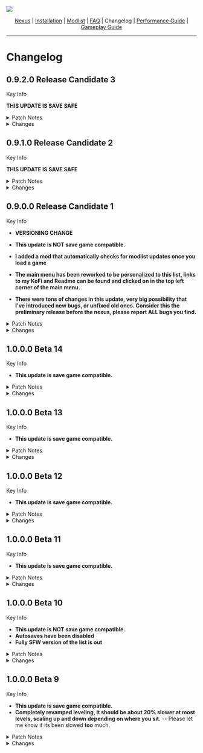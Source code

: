 ![](https://raw.githubusercontent.com/TwistedModding/TwistedModdingLists/refs/heads/main/Twisted%20Skyrim%20Logo%20(1).webp)

<p align="center">
  <a href="https://www.nexusmods.com/skyrimspecialedition/mods/87820](https://www.nexusmods.com/skyrimspecialedition/mods/132034">Nexus</a> |
  <a href="https://github.com/TwistedModding/TwistedModdingLists/blob/main/README.md">Installation</a> |
  <a href="https://loadorderlibrary.com/lists/twisted-skyrim">Modlist</a> |
  <a href="https://github.com/TwistedModding/TwistedModdingLists/blob/main/FAQ.md">FAQ</a> |
  Changelog |
  <a href="https://github.com/TwistedModding/TwistedModdingLists/blob/main/Performance%20Guide.md">Performance Guide</a> |
  <a href="https://github.com/TwistedModding/TwistedModdingLists/blob/main/GAMEPLAY%20GUIDE.md">Gameplay Guide</a>
</p>

---

# Changelog

## 0.9.2.0 Release Candidate 3

Key Info

**THIS UPDATE IS SAVE SAFE**
 
<Details>
<summary>Patch Notes</summary>

### Bug Fixes
- Purple textures outside markarth
- Landscape seam outside markarth
- NPCs not dodging
- incorrect textures on iron/steel
- Fixed a crash outside of Markarth

</Details>
<Details>
<summary>Changes</summary>

### Changed
- custom mesh patch for riftens well, (HFs, alt riften well, and water in wells)

### Updated
- a few things i was too lazy to type here

### Added
- a few things i was too lazy to type here

### Removed
- 

</Details>

## 0.9.1.0 Release Candidate 2

Key Info

**THIS UPDATE IS SAVE SAFE**
 
<Details>
<summary>Patch Notes</summary>

### Bug Fixes
- Save reload bug
- Purple textures outside markarth
- Landscape seam outside markarth
- NPCs not dodging
- incorrect textures on iron/steel

</Details>
<Details>
<summary>Changes</summary>

### Changed
- custom mesh patch for riftens well, (HFs, alt riften well, and water in wells)

### Updated
- Dynamic sprint stop
- Improved Camera
- A few other mods I was too lazy to add

### Added
- snozz broken fang cave and its patches
- A few other mods I was too lazy to add
- [Complex Armory](https://www.nexusmods.com/skyrimspecialedition/mods/129231) (this makes some metallic armors look really fucking good, go endorse that mod fr)

### Removed
- Safe saving thing that was apparently causing some mods to tweak

</Details>

## 0.9.0.0 Release Candidate 1

Key Info

 - **VERSIONING CHANGE** 

 - **This update is NOT save game compatible.**
 - **I added a mod that automatically checks for modlist updates once you load a game**
 - **The main menu has been reworked to be personalized to this list, links to my KoFi and Readme can be found and clicked on in the top left corner of the main menu.**
 - **There were tons of changes in this update, very big possibility that I've introduced new bugs, or unfixed old ones. Consider this the preliminary release before the nexus, please report ALL bugs you find.**
 
<Details>
<summary>Patch Notes</summary>

### Bug Fixes
- TONS of consistency issues that were missed on the first pass of CR for beta 1
- TONS of lighting fixes in a bunch of locations - Atmosphere should look much more consistent throughout the world, especially interiors.
- Landscape mismatching issue outside of Helgen
- More black face bugs, hopefully the last of them
- Lots of water records were improperly overwritten, this is now fixed (basically means water should match everywhere now, and lod seam should be less visible)

</Details>
<Details>
<summary>Changes</summary>

### Changed
- More conflict resolution
- Dodging animations, unfortunatly it has the side effect of a sussy first person dodge. I think technically it gives you the i-frame still, but you won't go anywhere. I suggest just not dodging 
in first person.
- Stamina Consumption for dodging now works as intended (before there was no stamina consumption and very over powered due to that.)
- Rebuilt LODs
- Rebuilt grass cache
- LOD quality *significantly* increased, there should be very little pop-in.

### Updated
- NPC Spell Variance - Mysticism
- Lux - Patch Hub
- Extended Guard Dialogue
- Redoran Reverie - A Dunmer Furniture Replacer
- Utenlands Nordic Tents - Replacer and Campfire Addon
- Northern Scenery - Whiterun's Tundra
- Jump Slide Fix OAR
- SkyParkour - A SkyClimb Addon - 360 and Hold to Climb
- Ostim Standalone Sound Overhaul
- Dunmer Dreams - A Dark Elf Bed Replacer
- NPC Spell Variance - Natura
- Collision Dialogue Overhaul
- Xelzaz - Custom Fully Voiced Argonian Telvanni Follower
- Unofficial Skyrim Modder's Patch - USMP SE
- Smart NPC Potions - Enemies Use Potions and Poisons
- Nordic Stonewalls
- SD's Seamless Sneak Transition and Idles OAR
- Improved Camera v2
- Deep Slumber
- HFs - Diverse Inkwell and Quill
- NPC Spell Variance - Spell Variety AI
- Better Atronach Forge Offering Box - No More Dwemer Dresser - High Polygon Summoning Circle
- Katana
- Katana Visual Replacer
- A ton of other stuff I probably forgot

### Added
- Modlist Update Checker
- NPC Spell Variance - Darenii AIO
- Redoran Reverie - A Dunmer Bed Replacer
- SD's Seamless Sneak Transition and Idles OAR
- Glorious Giant Clutter and Fixes
- No More Blinding Fog - SSE Port
- High Gate Ruins Puzzle Reset Fix
- College of Winterhold Quest Start Fixes
- King Olaf's Fire Festival Not Ending Fix
- Magic Student (WIChangeLocation04) Quest Fix
- Neloth's Experimental Subject Quest (DLC2TTR4a) Fix
- Ultimate Optimized Scripts Compilation
- Scripts Carefully Reworked Optimized and Tactfully Enhanced (SCROTE) - Simply Optimized Scripts AIO
- Dynamic Armor Variants
- Helmet Toggle 2
- Immersive Equipping Animations
- The Haunting Harmonies of Hjaalmarch
- HF - Ruined Bookcase
- HF - Wagon Wheel
- The curators Companion
- LOTD CC Patches
- BURP - Spell tomes + patches
- A ton of other stuff I probably forgot

### Removed
- some wskeever mod that i forgot the name of, but is replaced with by something else i also forgot the name of...

</Details>

## 1.0.0.0 Beta 14

Key Info

 - **This update is save game compatible.**
 
<Details>
<summary>Patch Notes</summary>

### Bug Fixes
- Some black face bugs
- Fixed broken occlusion plane in solitude 

</Details>
<Details>
<summary>Changes</summary>

### Changed
- A good amount of missed conflict resolution is now solved.

### Updated
- BFCO Pickaxe moveset
- Better Atronach Forge Offering Box - No More Dwemer Dresser
- SPID - NFF - Add Ignore Token to CustomAI Followers

### Added
- eFPS - Falkreath Wilderness hotfix
- Better Atronach Forge Offering Box - No More Dwemer Dresser
- Nature of the Wild Lands - Rock Retexture
- NPC Spell Variance - BloodMoon
- NPC Spell Variance - Natura
- NPC Spell Variance - Mysticism
- Northern God Armor SE
- Northern God armor HIMBO refit
- Northern God Armor SMP - CBBE 3BA

### Removed
- 

</Details>

## 1.0.0.0 Beta 13

Key Info

 - **This update is save game compatible.**
 
<Details>
<summary>Patch Notes</summary>

### Bug Fixes
- OBody morphs being messed up.

</Details>
<Details>
<summary>Changes</summary>

### Changed
- 

### Updated
- 

### Added
- Bedroll Alternative
- Smart Training NG

### Removed
- 

</Details>

## 1.0.0.0 Beta 12

Key Info

 - **This update is save game compatible.**
 
<Details>
<summary>Patch Notes</summary>

### Bug Fixes
- ORomance not working due to missing dependency. 

</Details>
<Details>
<summary>Changes</summary>

### Changed
- Bestiary key change to F9 from K to avoid conflict with ORomance

### Updated
- Photomode
- Smart NPC potions
- SkyValor - Modded Spells Patch
- Fortified ramp to the Castle Dour
- barnicles
- B.O.O.B.I.E.S (aka Immersive Icons)
- Ostim Standalone Sound Overhaul **(NSFW)**
- Deep Slumber - A Dwemer Bed Replacer
- Forts of the Old Empire - Complex Parallax Material addon
- Skypatcher
- CBBE 3BA Vanila Outfits Redone

### Added
- SkyClimb & SkyParkour
- Jump Slide Fix OAR
- ORomance

### Removed
- 

</Details>

## 1.0.0.0 Beta 11

Key Info

 - **This update is save game compatible.**
 
<Details>
<summary>Patch Notes</summary>

### Bug Fixes
- Animation bugs on SFW profile
</Details>
<Details>
<summary>Changes</summary>

### Changed
- Redid Lod outputs

### Updated
- [Fluffworks - Tweaks and Expansion](https://www.nexusmods.com/skyrimspecialedition/mods/88138?tab=files)
- [Follower Distance Tweaks](https://www.nexusmods.com/skyrimspecialedition/mods/91858?tab=files)
- [Deep Slumber - A Dwemer Bed Replacer](https://www.nexusmods.com/skyrimspecialedition/mods/131560?tab=files)
- [Splashes of Storms](https://www.nexusmods.com/skyrimspecialedition/mods/72115?tab=files)
- [Ignoble Beds - A Noble and Upper Class Bed Replacer](https://www.nexusmods.com/skyrimspecialedition/mods/114607?tab=files)

### Added
- [Ancient AF Windhelm Complex Material](https://www.nexusmods.com/skyrimspecialedition/mods/132706?tab=files)
- [Redoran Reverie - A Dunmer Furniture Replacer](https://www.nexusmods.com/skyrimspecialedition/mods/132695?tab=files)
- [Nordic Stonewall Terraces](https://www.nexusmods.com/skyrimspecialedition/mods/115210?tab=files)

### Removed
- 

</Details>

## 1.0.0.0 Beta 10

Key Info

 - **This update is NOT save game compatible.**
 - **Autosaves have been disabled**
 - **Fully SFW version of the list is out**
 
<Details>
<summary>Patch Notes</summary>

### Bug Fixes
- Fixed invisible draugr
</Details>
<Details>
<summary>Changes</summary>

### Changed
- Redid Lod outputs

### Updated
- [Bannermist](https://www.nexusmods.com/skyrimspecialedition/mods/75262?tab=files)
- [Gorgeous Giant Camps Compilation](https://www.nexusmods.com/skyrimspecialedition/mods/125327)
- [CBBE 3BA Vanilla Outfits Redone](https://www.nexusmods.com/skyrimspecialedition/mods/109194?tab=files)
- [Fluffy Hanging rabbits](https://www.nexusmods.com/skyrimspecialedition/mods/89148?tab=files)
- [SkyPatcher](https://www.nexusmods.com/skyrimspecialedition/mods/106659?tab=files)
- [SkyPatcher Keyword Framework](https://www.nexusmods.com/skyrimspecialedition/mods/127024?tab=files)
- [Formlist patch collection](https://www.nexusmods.com/skyrimspecialedition/mods/74626)
- [Dynamic Feminine Female Modesty Animations OAR](https://www.nexusmods.com/skyrimspecialedition/mods/104374?tab=files)
- [Player Name Randomizer - Show in UI](https://www.nexusmods.com/skyrimspecialedition/mods/119235?tab=files)
- [Skypatcher Keyword Framework](https://www.nexusmods.com/skyrimspecialedition/mods/127024)
- [DF - Official Creature Asset Pack](https://www.nexusmods.com/skyrimspecialedition/mods/126328)
- [Bosmer NPCs have antlers](https://www.nexusmods.com/skyrimspecialedition/mods/33349?tab=files)
- [Bosmer NPCs have Antlers - Texture Patch](https://www.nexusmods.com/skyrimspecialedition/mods/62642?tab=description)

### Added
- Grass cache, no lods due to INSANE increase in drawcalls, unplayable.
- [Ancient Dwemer Metal - My patches - Deep Slumber](https://www.nexusmods.com/skyrimspecialedition/mods/38845?tab=files)
- [Skyrim Souls RE](https://www.nexusmods.com/skyrimspecialedition/mods/27859)
- [Immersive Interactions - Animated Actions](https://www.nexusmods.com/skyrimspecialedition/mods/47670?tab=description)
- [First Person Interactions](https://www.nexusmods.com/skyrimspecialedition/mods/123129?tab=files)
- [Underwear.dll](https://www.nexusmods.com/skyrimspecialedition/mods/99021)
- [Local Map Color](https://www.nexusmods.com/skyrimspecialedition/mods/129532)
- SFW profile added


### Removed
- Ammo Patcher *Was causing weird arrow trajectory bugs

</Details>

## 1.0.0.0 Beta 9

Key Info

 - **This update is save game compatible.**
 - **Completely revamped leveling, it should be about 20% slower at most levels, scaling up and down depending on where you sit.** -- Please let me know if its been slowed **too** much.


<Details>
<summary>Patch Notes</summary>

### Bug Fixes
- Fixed parallax bugs in whiterun
- Fixed black face bug
</Details>
<Details>
<summary>Changes</summary>

### Changed
- 

### Updated
- [Local Map Upgrade](https://www.nexusmods.com/skyrimspecialedition/mods/129756?tab=files)

### Added
- [STANCES NG](https://www.nexusmods.com/skyrimspecialedition/mods/117986?tab=files) {not implemented yet}

### Removed
- 

## 1.0.0.0 Beta 8

Key Info

 - **This update is save game compatible.**
 - **Completely revamped leveling, it should be about 20% slower at most levels, scaling up and down depending on where you sit.** -- Please let me know if its been slowed **too** much.


<Details>
<summary>Patch Notes</summary>

### Bug Fixes
- Fixed purple textures on some pelts.
- Naked npcs (again)
- Removed some misplaced trees, this should ever oh so slightly also improve performance in whiterun
- Fixed broken occlusion zone
</Details>
<Details>
<summary>Changes</summary>

### Changed
- 

### Updated
- [Cities of the North - Dawnstar Patch Collection](https://www.nexusmods.com/skyrimspecialedition/mods/30885)
- [Nature of the Wild Lands - forest and trees improvement mod](https://www.nexusmods.com/skyrimspecialedition/mods/63604?tab=files)
- [YAR - Yuril's Additional Resources](https://www.nexusmods.com/skyrimspecialedition/mods/89416)
- [Bosmer NPCs have antlers](https://www.nexusmods.com/skyrimspecialedition/mods/33349)

### Added
- [NPC Spell Variance](https://www.nexusmods.com/skyrimspecialedition/mods/132097?tab=files)
- [On The Mend - A Healing Altar Replacer](https://www.nexusmods.com/skyrimspecialedition/mods/132172?tab=files)
- Kaidan from the website

### Removed
- 

</Details>

## 1.0.0.0 Beta 7

Key Info

 - **This update is save game compatible.**
 - **Completely revamped leveling, it should be about 20% slower at most levels, scaling up and down depending on where you sit.** -- Please let me know if its been slowed **too** much.


<Details>
<summary>Patch Notes</summary>

### Bug Fixes
- 
</Details>
<Details>
<summary>Changes</summary>

### Changed
- 

### Updated
- [Dear Diary DM and Paper (Squish) Fixes](https://www.nexusmods.com/skyrimspecialedition/mods/107216?tab=files)
- [OSL and B.O.O.B.I.E.S. Keywords (KID) - Armor Mods Patch Hub](https://www.nexusmods.com/skyrimspecialedition/mods/106672?tab=files)
- [Settling of Squad - Set Follower Home](https://www.nexusmods.com/skyrimspecialedition/mods/125471?tab=description)


### Added
- eFPS and its patches

### Removed
- 

</Details>

## 1.0.0.0 Beta 6

Key Info

 - **This update is save game compatible.**

<Details>
<summary>Patch Notes</summary>

### Bug Fixes
- Fixed being unable to move after exiting a dialogue with `esc`
</Details>
<Details>
<summary>Changes</summary>

### Changed
- Fov set to 80 from 90

### Updated
- [Stuff of Shadows - 3D Nightingale Stone - Nightingale and Twilight Sepulcher Improvements and Bug Fixes](https://www.nexusmods.com/skyrimspecialedition/mods/130481?tab=files)

### Added
- [Dark Dreams](https://www.nexusmods.com/skyrimspecialedition/mods/54567?tab=files)
  Gooner armor, add item menu only
- [Collision Dialogue Overhaul](https://www.nexusmods.com/skyrimspecialedition/mods/132325?tab=description)
  Untested, lmk if you guys like it


### Removed
- [Improved Conversation Camera](https://www.nexusmods.com/skyrimspecialedition/mods/68210?tab=files)

</Details>

## 1.0.0.0 Beta 5

Key Info

 - **This update is save game compatible.**
 - **Completely revamped leveling, it should be about 20% slower at most levels, scaling up and down depending on where you sit.** -- Please let me know if its been slowed **too** much.


<Details>
<summary>Patch Notes</summary>

### Bug Fixes
- 
</Details>
<Details>
<summary>Changes</summary>

### Changed
- [Skyrim Skill Uncapper for SE and AE](https://www.nexusmods.com/skyrimspecialedition/mods/82558)
- Keybinds have been changed (F11 in game to view them)

### Updated
- [Horse Save Load Fix](https://www.nexusmods.com/skyrimspecialedition/mods/132110?tab=files)
- [Nordic Stonewalls](https://www.nexusmods.com/skyrimspecialedition/mods/57686?tab=files)
- [Base Object Swapper](https://www.nexusmods.com/skyrimspecialedition/mods/60805?tab=files)

### Added
- [Improved Conversation Camera](https://www.nexusmods.com/skyrimspecialedition/mods/68210?tab=files)
- [God of War Smoothcam preset](https://www.nexusmods.com/skyrimspecialedition/mods/104463?tab=description)
- [Psychopatchist Purgatory](https://www.nexusmods.com/skyrimspecialedition/mods/87016?tab=files)
- [HFs - Diverse (BOS) Inkwell and Quill](https://www.nexusmods.com/skyrimspecialedition/mods/132023)
- [HFs - Whiterun Brazier](https://www.nexusmods.com/skyrimspecialedition/mods/130919)
- [HFs - Mine entrance real 3D](https://www.nexusmods.com/skyrimspecialedition/mods/127111)
- [Halffaces - Cask Large Closed](https://www.nexusmods.com/skyrimspecialedition/mods/114104)


### Removed
- 

</Details>

## 1.0.0.0 Beta 4

Key Info

 - **This update is save game compatible.**


<Details>
<summary>Patch Notes</summary>

### Bug Fixes
- 
</Details>
<Details>
<summary>Changes</summary>

### Changed
 - ASLAL - Removed most alternate starts for the sake of consistency and balance.

### Updated
- 

### Added
- [Dunmer Dreams - A Dark Elf Bed Replacer](https://www.nexusmods.com/skyrimspecialedition/mods/131951)
- [Peasant Dreams - A Common Bed Replacer](https://www.nexusmods.com/skyrimspecialedition/mods/130488)
- [Ignoble Beds - A Noble and Upper Class Bed Replacer](https://www.nexusmods.com/skyrimspecialedition/mods/114607)
- [Deep Slumber - A Dwemer Bed Replacer](https://www.nexusmods.com/skyrimspecialedition/mods/131560)
- [Oddments and Miscellanea - Assorted Mesh Replacers - Noble Lectern - Noble Rack - Mounted Antlers - Butterchurn - Winterhold Bookcase](https://www.nexusmods.com/skyrimspecialedition/mods/118859?tab=files)
- [Remiel-Custom Voiced Dwemer Specialist and Companion](https://www.nexusmods.com/skyrimspecialedition/mods/51874?tab=description)
- [BiR's Remiel Replacer](https://www.nexusmods.com/skyrimspecialedition/mods/85734?tab=files)
- SkyPatcher - Survival Mode Food
- Remiel - Default Outfit BodySlides - CBBE 3BA

### Removed
- 

</Details>

## 1.0.0.0 Beta 3

Key Info

 - **This update is save game compatible.**

<Details>
<summary>Patch Notes</summary>

### Bug Fixes
- Crosshair not appearing when using a crossbow
</Details>
<Details>
<summary>Changes</summary>

### Updated
- [Landscape Fixes for Grass Mods](https://www.nexusmods.com/skyrimspecialedition/mods/9005)
- [Wheeler Crash-Fix](https://www.nexusmods.com/skyrimspecialedition/mods/132074?tab=files)
- [Object Categorization Framework - Some KID Patches - I4](https://www.nexusmods.com/skyrimspecialedition/mods/99726?tab=description)

### Added
- 

### Removed
- 

</Details>

## 1.0.0.0 Beta 2

Key Info

 - **This update is save game compatible.**

<Details>
<summary>Patch Notes</summary>

### Bug Fixes
- None
</Details>
<Details>
<summary>Changes</summary>

### Updated
- None

### Added
- A bunch of new movesets

### Removed
- None

</Details>


## 1.0.0.0 Beta 1

Key Info

 - **This update is save game compatible.**

<Details>
<summary>Patch Notes</summary>

### Bug Fixes
- Fixed naked npcs
- Hopefully fixed install issues due to incorrect archive paths
</Details>

<Details>
<summary>Changes</summary>

### Updated
- Several Mods I forgor

### Added
- Racial Skin Variance
- BnP RSV Patch

### Removed
- Automatic Renamer

</Details>



